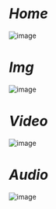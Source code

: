 # _Home_
![image](https://github.com/Mukhammadullo/first_project/assets/123205991/8080bd4b-beb6-43f3-b617-801dc8e5001e)
# _Img_
![image](https://github.com/Mukhammadullo/first_project/assets/123205991/ddd153f1-ee6e-437e-9aee-4be6dc8b49bd)
# _Video_
![image](https://github.com/Mukhammadullo/first_project/assets/123205991/fda9289e-19e7-425f-8cae-1cd51b51ccf1)
# _Audio_
![image](https://github.com/Mukhammadullo/first_project/assets/123205991/39e49070-7f8a-4952-a549-56dfe0bc84fe)

